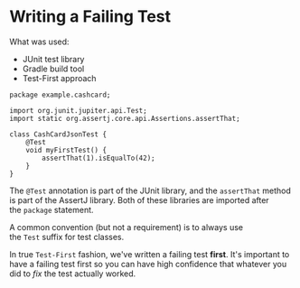# Writing a Failing Test

What was used:
* JUnit test library
* Gradle build tool
* Test-First approach


```
package example.cashcard; 

import org.junit.jupiter.api.Test; 
import static org.assertj.core.api.Assertions.assertThat;

class CashCardJsonTest { 
	@Test 
	void myFirstTest() { 
		assertThat(1).isEqualTo(42); 
	}
}
```

The `@Test` annotation is part of the JUnit library, and the `assertThat` method is part of the AssertJ library. Both of these libraries are imported after the `package` statement.

A common convention (but not a requirement) is to always use the `Test` suffix for test classes.

In true `Test-First` fashion, we've written a failing test **first**. It's important to have a failing test first so you can have high confidence that whatever you did to _fix_ the test actually worked.